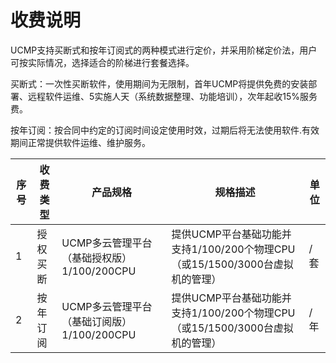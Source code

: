 # 收费说明

UCMP支持买断式和按年订阅式的两种模式进行定价，并采用阶梯定价法，用户可按实际情况，选择适合的阶梯进行套餐选择。

买断式：一次性买断软件，使用期间为无限制，首年UCMP将提供免费的安装部署、远程软件运维、5实施人天（系统数据整理、功能培训），次年起收15%服务费。

按年订阅：按合同中约定的订阅时间设定使用时效，过期后将无法使用软件.有效期间正常提供软件运维、维护服务。

|序号|	收费类型	|产品规格	|规格描述	|单位|
|-----|	----	|----	|----	|----|
|1	|授权买断	|UCMP多云管理平台（基础授权版）1/100/200CPU	|提供UCMP平台基础功能并支持1/100/200个物理CPU（或15/1500/3000台虚拟机的管理）	| /套	
|2	|按年订阅	|UCMP多云管理平台（基础订阅版）1/100/200CPU	|提供UCMP平台基础功能并支持1/100/200个物理CPU（或15/1500/3000台虚拟机的管理）|	/年

